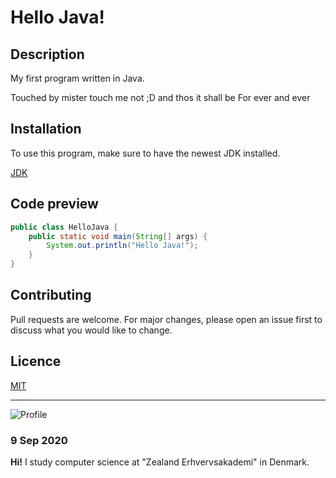 # Hello Java!

## Description
My first program written in Java.

Touched by mister touch me not ;D
and thos it shall be
For ever and ever

## Installation
To use this program, make sure to have the newest JDK installed.

[JDK](https://www.oracle.com/java/technologies/javase/javase-jdk8-downloads.html)

## Code preview

```java
public class HelloJava {
    public static void main(String[] args) {
        System.out.println("Hello Java!");
    }
}
```

## Contributing

Pull requests are welcome. For major changes, please open an issue first to discuss what you would like to change.

## Licence

[MIT](https://choosealicense.com/licenses/mit/)

---

![Profile](https://avatars0.githubusercontent.com/u/38241145?s=460&u=be4692ae7bcf3cb7caffd194fc729d829bddc9a2&v=4)

### 9 Sep 2020

**Hi!** I study computer science at "Zealand Erhvervsakademi" in Denmark.
